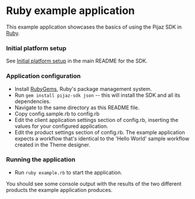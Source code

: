 Ruby example application
===========================

This example application showcases the basics of using the Pijaz SDK in [Ruby](https://www.ruby-lang.org).


### Initial platform setup

See [Initial platform setup](https://github.com/pijaz/pijaz-sdk#initial-platform-setup) in the main README for the SDK.


### Application configuration

* Install [RubyGems](https://rubygems.org), Ruby's package management system.
* Run `gem install pijaz-sdk json` -- this will install the SDK and all its dependencies.
* Navigate to the same directory as this README file.
* Copy config.sample.rb to config.rb
* Edit the client application settings section of config.rb, inserting the values for your configured application.
* Edit the product settings section of config.rb. The example application expects a workflow that's identical to the 'Hello World' sample workflow created in the Theme designer.


### Running the application

* Run `ruby example.rb` to start the application.

You should see some console output with the results of the two different products the example application produces.

